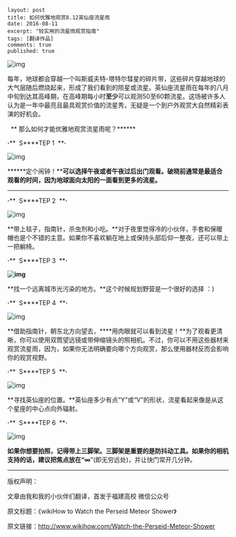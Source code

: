 ```
layout: post
title: 如何优雅地观赏8.12英仙座流星雨
date: 2016-08-11
excerpt: "较实用的流星雨观赏指南"
tags: [翻译作品]
comments: true
published: true
```



![img](http://mmbiz.qpic.cn/mmbiz/bc5EVtFHXlGPdeOgicBJeQgshAWOmnNbJk3G1fxSscu4dwYeC0C0ibhsfibib15tFTPUNnLdZ3ib8aU8lS3Dic4TuCgg/640?wx_fmt=jpeg&wxfrom=5&wx_lazy=1)

每年，地球都会穿越一个叫斯威夫特-塔特尔彗星的碎片带，这些碎片穿越地球的大气层随后燃烧起来，形成了我们看到的陨星或流星。英仙座流星雨在每年的八月中旬到达其高峰期，在高峰期每小时**至少**可以观测50至60颗流星。这场被许多人认为是一年中最亮且最具观赏价值的流星秀，无疑是一个到户外观赏大自然精彩表演的好机会。

   ** 那么如何才能优雅地观赏流星雨呢？******

**·****  S****TEP 1  ****·**

![img](http://mmbiz.qpic.cn/mmbiz/bc5EVtFHXlGPdeOgicBJeQgshAWOmnNbJEoT5vAIpSNMuv8MXNrA39nZdwgsWOcsOyCodZzdKKZ2Tet60HEoBSg/640?wx_fmt=jpeg&wxfrom=5&wx_lazy=1)

******定个闹钟！****可以选择午夜或者午夜过后出门观看。**破晓前通常是最适合观看的时间，因为地球面向太阳的一面看到更多的流星。****

****

**·****  S****TEP 2  ****·**

![img](http://mmbiz.qpic.cn/mmbiz/bc5EVtFHXlGPdeOgicBJeQgshAWOmnNbJhWc4641picrC5eZ4WKqbgwdNquwbFPwDpgcaKVgmbv10uxEeegpYYOw/640?wx_fmt=jpeg&wxfrom=5&wx_lazy=1)

**带上毯子，指南针，杀虫剂和小吃。**对于夜里觉得冷的小伙伴，手套和保暖帽也是个不错的主意。如果你不喜欢躺在地上或保持头部后仰一整夜，还可以带上一把躺椅。

**·****  S****TEP 3  ****·**

**![img](http://mmbiz.qpic.cn/mmbiz/bc5EVtFHXlGPdeOgicBJeQgshAWOmnNbJnRUUHHAf7kkT5qsjBxjP6p6CeqI42vK2V9yLlv0YmSCFp1oAEvHuzg/640?wx_fmt=jpeg&wxfrom=5&wx_lazy=1)**

**找一个远离城市光污染的地方。**这个时候规划野营是一个很好的选择 ：)

**·****  S****TEP 4  ****·**

![img](http://mmbiz.qpic.cn/mmbiz/bc5EVtFHXlGPdeOgicBJeQgshAWOmnNbJPeVYoxibXCLibvBFibpU4ThibXXYticcqMibKzjS2OY6ImDwUibWwqHGic80Gw/640?wx_fmt=jpeg&wxfrom=5&wx_lazy=1)

**借助指南针，朝东北方向望去，****用肉眼就可以看到流星！**为了观看更清晰，你可以使用双筒望远镜或带伸缩镜头的照相机。不过，你可以不用这些器材来观赏流星雨，因为，如果你无法明确要向哪个方向观赏，那么使用器材反而会影响你的观赏视野。

**·****  S****TEP 5  ****·**

![img](http://mmbiz.qpic.cn/mmbiz/bc5EVtFHXlGPdeOgicBJeQgshAWOmnNbJSry2Q8XicScpRoVBO7GoKDdr9A1s6QjcWsE7JLC6LB4BulbPmm5AGibw/640?wx_fmt=jpeg&wxfrom=5&wx_lazy=1)

**寻找英仙座的位置。**英仙座多少有点“Y”或“V”的形状，流星看起来像是从这个星座的中心点向外辐射。

**·****  S****TEP 6  ****·**

![img](http://mmbiz.qpic.cn/mmbiz/bc5EVtFHXlGPdeOgicBJeQgshAWOmnNbJgwaxbNAA7JK89o4a2zd002VTibcbYt2Klzo3ESn3F4ccoyHq93rfjvA/640?wx_fmt=jpeg&wxfrom=5&wx_lazy=1)

**如果你想要拍照，记得带上三脚架。**三脚架是重要的是防抖动工具。如果你的相机支持的话，建议把焦点放在“**∞**”(即无穷远处)，并让快门常开几分钟。

------

版权声明：

文章由我和我的小伙伴们翻译，首发于福建高校 微信公众号

原文标题：《wikiHow to Watch the Perseid Meteor Shower》

原文链接：http://www.wikihow.com/Watch-the-Perseid-Meteor-Shower
